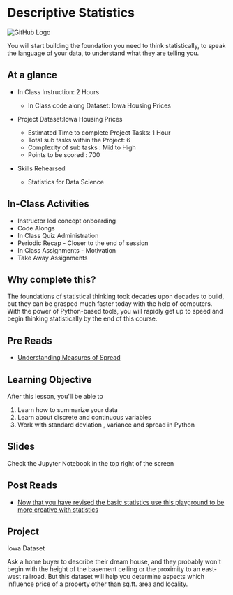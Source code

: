 # Descriptive Statistics
![GitHub Logo](https://s3.ap-south-1.amazonaws.com/greyatom-social/GreyAtom-logo.png)

You will start building the foundation you need to think statistically, to speak the language of your data, to understand what they are telling you. 

## At a glance
* In Class Instruction: 2 Hours
  * In Class code along Dataset: Iowa Housing Prices
  
* Project Dataset:Iowa Housing Prices
  * Estimated Time to complete Project Tasks: 1 Hour
  * Total sub tasks within the Project: 6
  * Complexity of sub tasks : Mid to High
  * Points to be scored : 700
  

* Skills Rehearsed
  * Statistics for Data Science

## In-Class Activities
* Instructor led concept onboarding
* Code Alongs
* In Class Quiz Administration
* Periodic Recap - Closer to the end of session
* In Class Assignments - Motivation
* Take Away Assignments

## Why complete this?
The foundations of statistical thinking took decades upon decades to build, but they can be grasped much faster today with the help of computers. With the power of Python-based tools, you will rapidly get up to speed and begin thinking statistically by the end of this course.

## Pre Reads
* [Understanding Measures of Spread](http://www.abs.gov.au/websitedbs/a3121120.nsf/home/statistical+language+-+measures+of+spread)


## Learning Objective
After this lesson, you'll be able to
1. Learn how to summarize your data
2. Learn about discrete and continuous variables
3. Work with standard deviation , variance and spread in Python

## Slides
Check the Jupyter Notebook in the top right of the screen


## Post Reads
* [Now that you have revised the basic statistics use this playground to be more creative with statistics](https://students.brown.edu/seeing-theory/)

## Project 
Iowa Dataset

Ask a home buyer to describe their dream house, and they probably won't begin with the height of the basement ceiling or the proximity to an east-west railroad. But this dataset will help you determine aspects which influence price of a property other than sq.ft. area and locality. 

